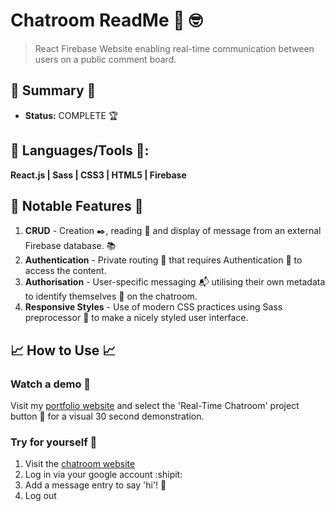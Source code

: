 
# Chatroom ReadMe :calling: :nerd_face:
> React Firebase Website enabling real-time communication between users on a public comment board.

## :satellite: Summary :satellite:
   - __Status:__ COMPLETE :trophy:

## :hammer: Languages/Tools :hammer::
__React.js | Sass | CSS3 | HTML5 | Firebase__

## :microscope: Notable Features :microscope:
1. __CRUD__ - Creation :black_nib:, reading :green_book: and display of message from an external Firebase database. :books:
2. __Authentication__ - Private routing :ticket: that requires Authentication :cop: to access the content. 
3. __Authorisation__ - User-specific messaging :mailbox_with_mail: utilising their own metadata to identify themselves :man: on the chatroom.
4. __Responsive Styles__ - Use of modern CSS practices using Sass preprocessor :nail_care: to make a nicely styled user interface.

## :chart_with_upwards_trend: How to Use :chart_with_upwards_trend:
### Watch a demo :movie_camera:
Visit my [portfolio website](https://tobymould.com/) and select the 'Real-Time Chatroom' project button :black_square_button: for a visual 30 second demonstration.

### Try for yourself :raised_hands:
1. Visit the [chatroom website](https://realtime-chatroom-ea4d6.web.app/)
2. Log in via your google account :shipit:
3. Add a message entry to say 'hi'! :wave:
4. Log out 
